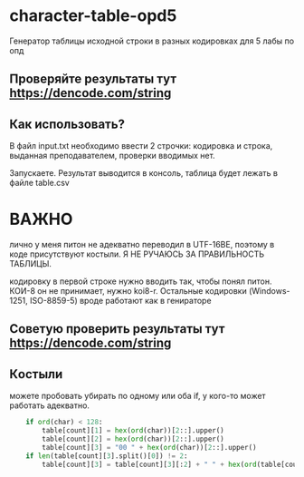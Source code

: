 # character-table-opd5

Генератор таблицы исходной строки в разных кодировках для 5 лабы по опд

## Проверяйте результаты тут https://dencode.com/string

## Как использовать?
В файл input.txt необходимо ввести 2 строчки: кодировка и строка, выданная преподавателем,  проверки вводимых нет.

Запускаете. Результат выводится в консоль, таблица будет лежать в файле table.csv

# ВАЖНО
лично у меня питон не адекватно переводил в UTF-16BE, поэтому в коде присутствуют костыли. Я НЕ РУЧАЮСЬ ЗА ПРАВИЛЬНОСТЬ ТАБЛИЦЫ.

кодировку в первой строке нужно вводить так, чтобы понял питон. 
КОИ-8 он не принимает, нужно koi8-r. Остальные кодировки (Windows-1251, ISO-8859-5) вроде работают как в генираторе

## Советую проверить результаты тут https://dencode.com/string

## Кoстыли
можете пробовать убирать по одному или оба if, у кого-то может работать адекватно.
```py
    if ord(char) < 128:
        table[count][1] = hex(ord(char))[2::].upper()
        table[count][2] = hex(ord(char))[2::].upper()
        table[count][3] = "00 " + hex(ord(char))[2::].upper()
    if len(table[count][3].split()[0]) != 2:
        table[count][3] = table[count][3][:2] + " " + hex(ord(table[count][3][2]))[2::].upper()
```
